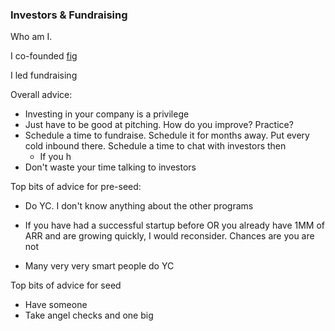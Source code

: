 ### Investors & Fundraising



Who am I.



I co-founded [fig](fig.io)



I led fundraising



Overall advice:

* Investing in your company is a privilege
* Just have to be good at pitching. How do you improve? Practice?
* Schedule a time to fundraise. Schedule it for months away. Put every cold inbound there. Schedule a time to chat with investors then
  * If you h
*  Don't waste your time talking to investors





Top bits of advice for pre-seed:

* Do YC. I don't know anything about the other programs

* If you have had a successful startup before OR you already have 1MM of ARR and are growing quickly, I would reconsider. Chances are you are not

* Many very very smart people do YC

  



Top bits of advice for seed

* Have someone
* Take angel checks and one big